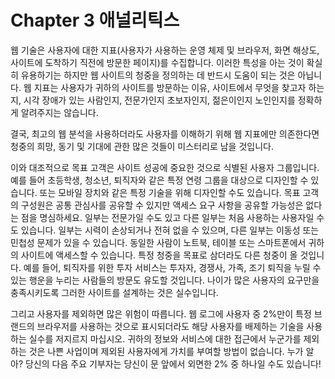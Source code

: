 # Chapter 3 애널리틱스

웹 기술은 사용자에 대한 지표(사용자가 사용하는 운영 체제 및 브라우저, 화면 해상도, 사이트에 도착하기 직전에 방문한 페이지)를 수집합니다. 이러한 특성을 아는 것이 확실히 유용하기는 하지만 웹 사이트의 청중을 정의하는 데 반드시 도움이 되는 것은 아닙니다. 웹 지표는 사용자가 귀하의 사이트를 방문하는 이유, 사이트에서 무엇을 찾고자 하는지, 시각 장애가 있는 사람인지, 전문가인지 초보자인지, 젊은이인지 노인인지를 정확하게 알려주지는 않습니다.

결국, 최고의 웹 분석을 사용하더라도 사용자를 이해하기 위해 웹 지표에만 의존한다면 청중의 희망, 동기 및 기대에 관한 많은 것들이 미스터리로 남을 것입니다.

이와 대조적으로 목표 고객은 사이트 성공에 중요한 것으로 식별된 사용자 그룹입니다. 예를 들어 초등학생, 청소년, 퇴직자와 같은 특정 연령 그룹을 대상으로 디자인할 수 있습니다. 또는 모바일 장치와 같은 특정 기술을 위해 디자인할 수도 있습니다. 목표 고객의 구성원은 공통 관심사를 공유할 수 있지만 액세스 요구 사항을 공유할 가능성은 없다는 점을 명심하세요. 일부는 전문가일 수도 있고 다른 일부는 처음 사용하는 사용자일 수도 있습니다. 일부는 시력이 손상되거나 전혀 없을 수 있으며, 다른 일부는 이동성 또는 민첩성 문제가 있을 수 있습니다. 동일한 사람이 노트북, 테이블 또는 스마트폰에서 귀하의 사이트에 액세스할 수 있습니다. 특정 청중을 목표로 삼더라도 다른 청중이 올 것입니다. 예를 들어, 퇴직자를 위한 투자 서비스는 투자자, 경쟁사, 가족, 조기 퇴직을 누릴 수 있는 행운을 누리는 사람들의 방문도 유도할 것입니다. 나이가 많은 사용자의 요구만을 충족시키도록 그러한 사이트를 설계하는 것은 실수입니다.

그리고 사용자를 제외하면 많은 위험이 따릅니다. 웹 로그에 사용자 중 2%만이 특정 브랜드의 브라우저를 사용하는 것으로 표시되더라도 해당 사용자를 배제하는 기술을 사용하는 실수를 저지르지 마십시오. 귀하의 정보와 서비스에 대한 접근에서 누군가를 제외하는 것은 나쁜 사업이며 제외된 사용자에게 가치를 부여할 방법이 없습니다. 누가 알아? 당신의 다음 주요 기부자는 당신이 문 앞에서 외면한 2% 중 하나일 수도 있습니다!
